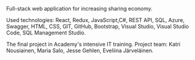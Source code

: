 Full-stack web application for increasing sharing economy.

Used technologies: React, Redux, JavaScript,C#, REST API,  SQL, Azure, Swagger, HTML, CSS, GIT, GitHub, Bootstrap, Visual Studio, Visual Studio Code, SQL Management Studio. 

The final project in Academy's intensive IT training. Project team: Katri Nousiainen, Maria Salo, Jesse Gehlen, Eveliina Järveläinen.

